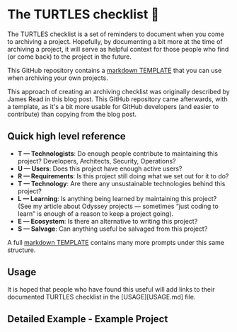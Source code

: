# The TURTLES checklist :turtle: 

The TURTLES checklist is a set of reminders to document when you come to archiving a project. Hopefully, by documenting a bit more at the time of archiving a project, it will serve as helpful context for those people who find (or come back) to the project in the future. 

This GitHub repository contains a [markdown TEMPLATE](TEMPLATE.md) that you can use when archiving your own projects. 

This approach of creating an archiving checklist was originally described by James Read in this blog post. This GitHub repository came afterwards, with a template, as it's a bit more usable for GitHub developers (and easier to contribute) than copying from the blog post. 

## Quick high level reference

- **T — Technologists**: Do enough people contribute to maintaining this project? Developers, Architects, Security, Operations?
- **U — Users**: Does this project have enough active users?
- **R — Requirements**: Is this project still doing what we set out for it to do?
- **T — Technology**: Are there any unsustainable technologies behind this project?
- **L — Learning**: Is anything being learned by maintaining this project? (See my article about Odyssey projects — sometimes “just coding to learn” is enough of a reason to keep a project going).
- **E — Ecosystem**: Is there an alternative to writing this project?
- **S — Salvage**: Can anything useful be salvaged from this project?

A full [markdown TEMPLATE](TEMPLATE.md) contains many more prompts under this same structure. 

## Usage

It is hoped that people who have found this useful will add links to their documented TURTLES checklist in the [USAGE][USAGE.md] file. 

## Detailed Example - Example Project
